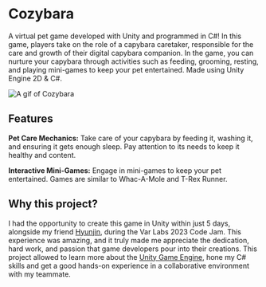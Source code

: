 # Cozybara
A virtual pet game developed with Unity and programmed in C#! In this game, players take on the role of a capybara caretaker, responsible for the care and growth of their digital capybara companion. In the game, you can nurture your capybara through activities such as feeding, grooming, resting, and playing mini-games to keep your pet entertained. Made using Unity Engine 2D & C#.

![A gif of Cozybara](https://media.giphy.com/media/v1.Y2lkPTc5MGI3NjExMDhyZXRqaDJ4Y2YxcmhqbjBnYnRmNWI4YWkxcGl4YXN3cnNzd3cydyZlcD12MV9pbnRlcm5hbF9naWZfYnlfaWQmY3Q9Zw/XAFU6d3dsuVME7nAxO/giphy.gif)

## Features
**Pet Care Mechanics:** Take care of your capybara by feeding it, washing it, and ensuring it gets enough sleep. Pay attention to its needs to keep it healthy and content.

**Interactive Mini-Games:** Engage in mini-games to keep your pet entertained. Games are similar to Whac-A-Mole and T-Rex Runner.

## Why this project?
I had the opportunity to create this game in Unity within just 5 days, alongside my friend [Hyunjin](https://github.com/icecreamp), during the Var Labs 2023 Code Jam. This experience was amazing, and it truly made me appreciate the dedication, hard work, and passion that game developers pour into their creations. This project allowed to learn more about the [Unity Game Engine](https://unity.com/), hone my C# skills and get a good hands-on experience in a collaborative environment with my teammate. 

